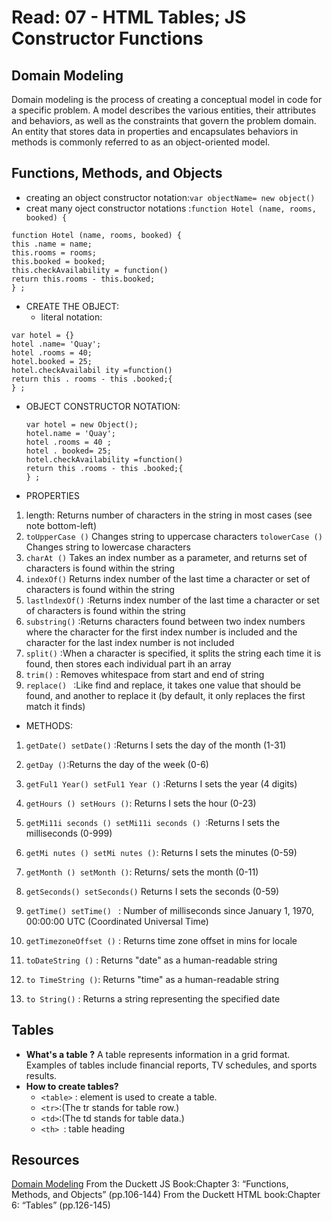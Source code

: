 # Read: 07 - HTML Tables; JS Constructor Functions
## Domain Modeling

Domain modeling is the process of creating a conceptual model in code for a specific problem. A model describes the various entities, their attributes and behaviors, 
as well as the constraints that govern the problem domain. An entity that stores data in properties and encapsulates behaviors in methods is commonly referred to as 
an object-oriented model.

## Functions, Methods, and Objects
+ creating an object constructor notation:`var objectName= new object()`
+ creat many oject constructor notations :`function Hotel (name, rooms, booked) {`
```
function Hotel (name, rooms, booked) {
this .name = name;
this.rooms = rooms;
this.booked = booked;
this.checkAvailability = function()
return this.rooms - this.booked;
} ;
```
+ CREATE THE OBJECT:
   + literal notation:            
 ```
var hotel = {}                            
hotel .name= 'Quay';
hotel .rooms = 40;
hotel.booked = 25;
hotel.checkAvailabil ity =function()
return this . rooms - this .booked;{
} ;
```


+ OBJECT CONSTRUCTOR NOTATION:
   
   
   ```
   var hotel = new Object();
  hotel.name = 'Quay';
  hotel .rooms = 40 ;
  hotel . booked= 25;
  hotel.checkAvailability =function()
   return this .rooms - this .booked;{
   } ;
    ```


+ PROPERTIES

1. length: Returns number of characters in the string in most cases (see note bottom-left)
2. `toUpperCase ()` Changes string to uppercase characters
   `tolowerCase ()` Changes string to lowercase characters
3. `charAt ()` Takes an index number as a parameter, and returns set of characters is found within the string
4. `indexOf()` Returns index number of the last time a character or set of characters is found within the string
5. `lastlndexOf()` :Returns index number of the last time a character or set of characters is found within the string
6. `substring()` :Returns characters found between two index numbers where the character for the first index number is included and the character for the last index number is           not included
7. `split()` :When a character is specified, it splits the string each time it is found, then stores each individual part ih an array
8. `trim()` : Removes whitespace from start and end of string
9. `replace() ` :Like find and replace, it takes one value that should be found, and another to replace it (by default, it only replaces the first match it finds)


+ METHODS:
1. `getDate() setDate()` :Returns I sets the day of the month (1-31)

2. `getDay ()`:Returns the day of the week (0-6)
3. `getFul1 Year() setFul1 Year ()` :Returns I sets the year (4 digits)
4. `getHours () setHours ()`: Returns I sets the hour (0-23)
5. `getMi11i seconds () setMi11i seconds () `:Returns I sets the milliseconds (0-999)
6. `getMi nutes () setMi nutes ()`: Returns I sets the minutes (0-59)
7. `getMonth () setMonth ()`:  Returns/ sets the month (0-11)
8. `getSeconds() setSeconds()` Returns I sets the seconds (0-59) 
9. `getTime() setTime() ` : Number of milliseconds since January 1, 1970, 00:00:00 UTC (Coordinated Universal Time)
10. `getTimezoneOffset ()` : Returns time zone offset in mins for locale
11. `toDateString ()` : Returns "date" as a human-readable string
12. `to TimeString ()`: Returns "time" as a human-readable string
13. `to String()` : Returns a string representing the specified date

## Tables
 + **What's a table ?**
   A table represents information in a grid format. Examples of tables include financial reports, TV schedules, and sports results.
 +  **How to create tables?**
    +  `<table>` : element is used to create a table.
    + ` <tr> `:(The tr stands for table row.)
    + ` <td> `:(The td stands for table data.)
    +  `<th> `: table heading

## Resources 
[Domain Modeling](https://github.com/codefellows/domain_modeling#domain-modeling)
From the Duckett JS Book:Chapter 3: “Functions, Methods, and Objects” (pp.106-144)
From the Duckett HTML book:Chapter 6: “Tables” (pp.126-145)
